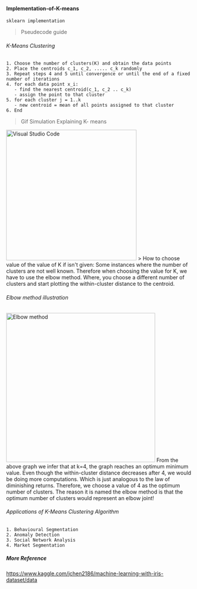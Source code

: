 #### Implementation-of-K-means
    sklearn implementation
> Pseudecode guide

###### K-Means Clustering 

    1. Choose the number of clusters(K) and obtain the data points 
    2. Place the centroids c_1, c_2, ..... c_k randomly 
    3. Repeat steps 4 and 5 until convergence or until the end of a fixed number of iterations
    4. for each data point x_i:
       - find the nearest centroid(c_1, c_2 .. c_k) 
       - assign the point to that cluster 
    5. for each cluster j = 1..k
       - new centroid = mean of all points assigned to that cluster
    6. End 
    
 > Gif Simulation Explaining K- means
 
 <img align="" alt="Visual Studio Code" width="350px" src="https://miro.medium.com/max/480/0*f9HcysjkU6XyM1hb.gif" />
 > How to choose value of the value of K if isn't given:
Some instances where the number of clusters are not well known. Therefore when choosing the value for K, we have to use the elbow method. Where, you choose a different number of clusters and start plotting the within-cluster distance to the centroid.

###### Elbow method illustration

<img align="" alt="Elbow method" width="400px" src="https://cdn-images-1.medium.com/max/760/0*7RidrBT6XusqW_Y4.png" />
From the above graph we infer that at k=4, the graph reaches an optimum minimum value. Even though the within-cluster distance decreases after 4, we would be doing more computations. Which is just analogous to the law of diminishing returns. Therefore, we choose a value of 4 as the optimum number of clusters. The reason it is named the elbow method is that the optimum number of clusters would represent an elbow joint!

###### Applications of K-Means Clustering Algorithm

    1. Behavioural Segmentation
    2. Anomaly Detection
    3. Social Network Analysis
    4. Market Segmentation
    
 ##### More Reference 
 https://www.kaggle.com/jchen2186/machine-learning-with-iris-dataset/data
 
